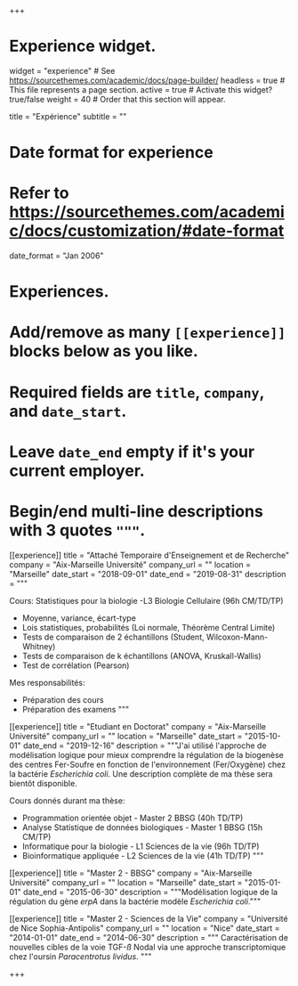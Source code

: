 +++
# Experience widget.
widget = "experience"  # See https://sourcethemes.com/academic/docs/page-builder/
headless = true  # This file represents a page section.
active = true  # Activate this widget? true/false
weight = 40  # Order that this section will appear.

title = "Expérience"
subtitle = ""

# Date format for experience
#   Refer to https://sourcethemes.com/academic/docs/customization/#date-format
date_format = "Jan 2006"

# Experiences.
#   Add/remove as many `[[experience]]` blocks below as you like.
#   Required fields are `title`, `company`, and `date_start`.
#   Leave `date_end` empty if it's your current employer.
#   Begin/end multi-line descriptions with 3 quotes `"""`.
[[experience]]
  title = "Attaché Temporaire d'Enseignement et de Recherche"
  company = "Aix-Marseille Université"
  company_url = ""
  location = "Marseille"
  date_start = "2018-09-01"
  date_end = "2019-08-31"
  description = """
  
  Cours: Statistiques pour la biologie -L3 Biologie Cellulaire (96h CM/TD/TP)
  
  * Moyenne, variance, écart-type
  * Lois statistiques, probabilités (Loi normale, Théorème Central Limite)
  * Tests de comparaison de 2 échantillons (Student, Wilcoxon-Mann-Whitney)
  * Tests de comparaison de k échantillons (ANOVA, Kruskall-Wallis)
  * Test de corrélation (Pearson)
  
  Mes responsabilités:
  
  * Préparation des cours
  * Préparation des examens
  """

[[experience]]
  title = "Etudiant en Doctorat"
  company = "Aix-Marseille Université"
  company_url = ""
  location = "Marseille"
  date_start = "2015-10-01"
  date_end = "2019-12-16"
  description = """J'ai utilisé l'approche de modélisation logique pour mieux comprendre la régulation de la biogenèse des centres Fer-Soufre en fonction de l'environnement (Fer/Oxygène) chez la bactérie *Escherichia coli*. Une description complète de ma thèse sera bientôt disponible.
  
  Cours donnés durant ma thèse:
  
  * Programmation orientée objet - Master 2 BBSG (40h TD/TP)
  * Analyse Statistique de données biologiques - Master 1 BBSG (15h CM/TP)
  * Informatique pour la biologie - L1 Sciences de la vie (96h TD/TP)
  * Bioinformatique appliquée - L2 Sciences de la vie (41h TD/TP)
  """
  

[[experience]]
  title = "Master 2 - BBSG"
  company = "Aix-Marseille Université"
  company_url = ""
  location = "Marseille"
  date_start = "2015-01-01"
  date_end = "2015-06-30"
  description = """Modélisation logique de la régulation du gène *erpA* dans la bactérie modèle *Escherichia coli*."""



  
[[experience]]
  title = "Master 2 - Sciences de la Vie"
  company = "Université de Nice Sophia-Antipolis"
  company_url = ""
  location = "Nice"
  date_start = "2014-01-01"
  date_end = "2014-06-30"
  description = """ Caractérisation de nouvelles cibles de la voie TGF-$ß$ Nodal via une approche transcriptomique chez l'oursin *Paracentrotus lividus*. """
  

  
  
+++
